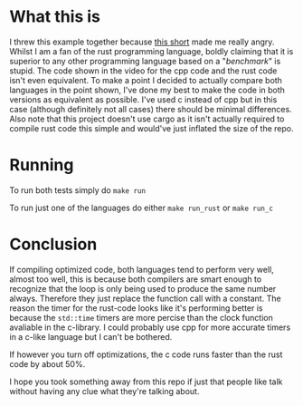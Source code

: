 # What this is

I threw this example together because [this short](https://www.youtube.com/shorts/elehXpAvAUo) made me really angry.
Whilst I am a fan of the rust programming language, boldly claiming that it is superior to any other programming language based on a "*benchmark*" is stupid.
The code shown in the video for the cpp code and the rust code isn't even equivalent.
To make a point I decided to actually compare both languages in the point shown, I've done my best to make the code in both versions as equivalent as possible.
I've used c instead of cpp but in this case (although definitely not all cases) there should be minimal differences.
Also note that this project doesn't use cargo as it isn't actually required to compile rust code this simple and would've just inflated the size of the repo.

# Running
To run both tests simply do `make run`

To run just one of the languages do either `make run_rust` or `make run_c`

# Conclusion

If compiling optimized code, both languages tend to perform very well, almost too well, this is because both compilers are smart enough to recognize that the loop is only being used to produce the same number always.
Therefore they just replace the function call with a constant. The reason the timer for the rust-code looks like it's performing better is because the `std::time` timers are more percise than the clock function avaliable in the c-library.
I could probably use cpp for more accurate timers in a c-like language but I can't be bothered.

If however you turn off optimizations, the c code runs faster than the rust code by about 50%.

I hope you took something away from this repo if just that people like talk without having any clue what they're talking about.
